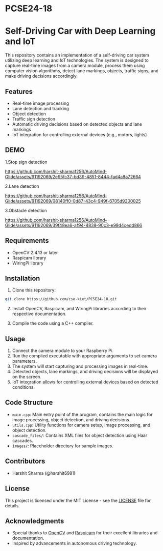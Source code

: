 # PCSE24-18
# Self-Driving Car with Deep Learning and IoT

This repository contains an implementation of a self-driving car system utilizing deep learning and IoT technologies. The system is designed to capture real-time images from a camera module, process them using computer vision algorithms, detect lane markings, objects, traffic signs, and make driving decisions accordingly.

## Features

- Real-time image processing
- Lane detection and tracking
- Object detection
- Traffic sign detection
- Automatic driving decisions based on detected objects and lane markings
- IoT integration for controlling external devices (e.g., motors, lights)


## DEMO 
1.Stop sign detection 


https://github.com/harshit-sharma1256/AutoMind-Glide/assets/91192069/2e95fc37-bd39-4851-8444-fad4a8a72664




2.Lane detection



https://github.com/harshit-sharma1256/AutoMind-Glide/assets/91192069/08140ff0-0d87-43c4-949f-6705d9200025




3.Obstacle detection



https://github.com/harshit-sharma1256/AutoMind-Glide/assets/91192069/39f48ea6-af94-4838-90c3-e98d4cedd866







  

## Requirements

- OpenCV 2.4.13 or later
- Raspicam library
- WiringPi library

## Installation

1. Clone this repository:

```bash
git clone https://github.com/cse-kiet/PCSE24-18.git
```

2. Install OpenCV, Raspicam, and WiringPi libraries according to their respective documentation.

3. Compile the code using a C++ compiler.

## Usage

1. Connect the camera module to your Raspberry Pi.
2. Run the compiled executable with appropriate arguments to set camera parameters.
3. The system will start capturing and processing images in real-time.
4. Detected objects, lane markings, and driving decisions will be displayed on the screen.
5. IoT integration allows for controlling external devices based on detected conditions.

## Code Structure

- `main.cpp`: Main entry point of the program, contains the main logic for image processing, object detection, and driving decisions.
- `utils.cpp`: Utility functions for camera setup, image processing, and object detection.
- `cascade_files/`: Contains XML files for object detection using Haar cascades.
- `images/`: Placeholder directory for sample images.

## Contributors

- Harshit Sharma (@harshit6981)


## License

This project is licensed under the MIT License - see the [LICENSE](LICENSE) file for details.

## Acknowledgments

- Special thanks to [OpenCV](https://opencv.org/) and [Raspicam](https://www.uco.es/investiga/grupos/ava/node/40) for their excellent libraries and documentation.
- Inspired by advancements in autonomous driving technology.
